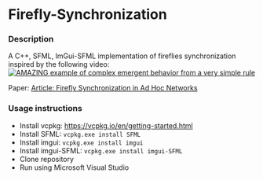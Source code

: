 # Firefly-Synchronization

### Description
A C++, SFML, ImGui-SFML implementation of fireflies synchronization inspired by the following video:
[![AMAZING example of complex emergent behavior from a very simple rule](https://img.youtube.com/vi/ix66tQ93bdU/0.jpg)](https://www.youtube.com/watch?v=ix66tQ93bdU)

Paper: [Article: Firefly Synchronization in Ad Hoc Networks](https://www.rlocman.ru/i/File/2007/10/24/2006_WSL_Firefly_Synchronization_Ad_Hoc_Networks.pdf)

### Usage instructions
- Install vcpkg: https://vcpkg.io/en/getting-started.html
- Install SFML: `vcpkg.exe install SFML`
- Install imgui: `vcpkg.exe install imgui`
- Install imgui-SFML: `vcpkg.exe install imgui-SFML`
- Clone repository
- Run using Microsoft Visual Studio